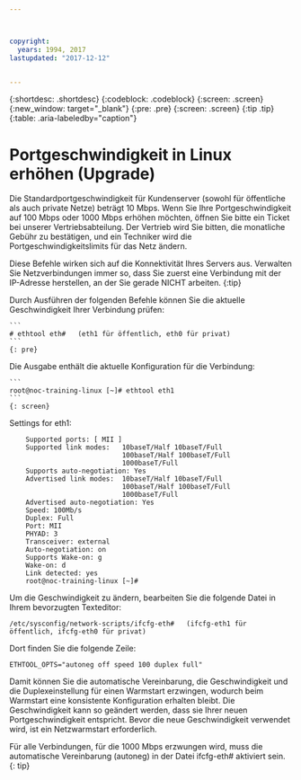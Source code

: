 ```yaml
---



copyright:
  years: 1994, 2017
lastupdated: "2017-12-12"


---
```


{:shortdesc: .shortdesc}
{:codeblock: .codeblock}
{:screen: .screen}
{:new_window: target="_blank"}
{:pre: .pre}
{:screen: .screen}
{:tip .tip}
{:table: .aria-labeledby="caption"}

# Portgeschwindigkeit in Linux erhöhen (Upgrade)

Die Standardportgeschwindigkeit für Kundenserver (sowohl für öffentliche als auch private Netze) beträgt 10 Mbps. Wenn Sie Ihre Portgeschwindigkeit auf 100 Mbps oder 1000 Mbps erhöhen möchten, öffnen Sie bitte ein Ticket bei unserer Vertriebsabteilung. Der Vertrieb wird Sie bitten, die monatliche Gebühr zu bestätigen, und ein Techniker wird die Portgeschwindigkeitslimits für das Netz ändern.

Diese Befehle wirken sich auf die Konnektivität Ihres Servers aus. Verwalten Sie Netzverbindungen immer so, dass Sie zuerst eine Verbindung mit der IP-Adresse herstellen, an der Sie gerade NICHT arbeiten.
{:tip}

Durch Ausführen der folgenden Befehle können Sie die aktuelle Geschwindigkeit Ihrer Verbindung prüfen:

    ```
    # ethtool eth#   (eth1 für öffentlich, eth0 für privat)
    ```
    {: pre}

Die Ausgabe enthält die aktuelle Konfiguration für die Verbindung:

    ```
    root@noc-training-linux [~]# ethtool eth1
    ```
    {: screen}

Settings for eth1:

        Supported ports: [ MII ]
        Supported link modes:   10baseT/Half 10baseT/Full
                                100baseT/Half 100baseT/Full
                                1000baseT/Full
        Supports auto-negotiation: Yes
        Advertised link modes:  10baseT/Half 10baseT/Full
                                100baseT/Half 100baseT/Full
                                1000baseT/Full
        Advertised auto-negotiation: Yes
        Speed: 100Mb/s
        Duplex: Full
        Port: MII
        PHYAD: 3
        Transceiver: external
        Auto-negotiation: on
        Supports Wake-on: g
        Wake-on: d
        Link detected: yes
        root@noc-training-linux [~]#

Um die Geschwindigkeit zu ändern, bearbeiten Sie die folgende Datei in Ihrem bevorzugten Texteditor:

    /etc/sysconfig/network-scripts/ifcfg-eth#   (ifcfg-eth1 für öffentlich, ifcfg-eth0 für privat)

Dort finden Sie die folgende Zeile:

    ETHTOOL_OPTS="autoneg off speed 100 duplex full"

Damit können Sie die automatische Vereinbarung, die Geschwindigkeit und die Duplexeinstellung für einen Warmstart erzwingen, wodurch beim Warmstart eine konsistente Konfiguration erhalten bleibt.
Die Geschwindigkeit kann so geändert werden, dass sie Ihrer neuen Portgeschwindigkeit entspricht. Bevor die neue Geschwindigkeit verwendet wird, ist ein Netzwarmstart erforderlich.

Für alle Verbindungen, für die 1000 Mbps erzwungen wird, muss die automatische Vereinbarung (autoneg) in der Datei ifcfg-eth# aktiviert sein.
{: tip}
